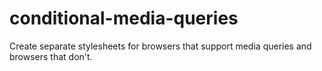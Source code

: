 conditional-media-queries
=========================

Create separate stylesheets for browsers that support media queries and browsers that don't.
